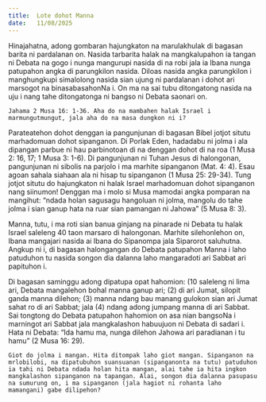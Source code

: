 ```yaml
---
title:  Lote dohot Manna
date:   11/08/2025
---
```


Hinajahatna, adong gombaran hajungkaton na marulakhulak di bagasan barita ni pardalanan on. Nasida tarbarita halak na mangkalupahon ia tangan ni Debata na gogo i nunga mangurupi nasida di na robi jala ia Ibana nunga patupahon angka di parungkilon nasida. Diloas nasida angka parungkilon i manghungkupi simalolong nasida sian ujung ni pardalanan i dohot ari marsogot na binasabasahonNa i. On ma na sai tubu ditongatong nasida na uju i nang tahe ditongatonga ni bangso ni Debata saonari on.

`Jahama 2 Musa 16: 1-36. Aha do na mambahen halak Israel i marmungutmungut, jala aha do na masa dungkon ni i?`

Parateatehon dohot denggan ia pangunjunan di bagasan Bibel jotjot situtu marhadomuan dohot sipanganon. Di Porlak Eden, hadadabu ni jolma i ala dipangan parbue ni hau parbinotoan di na denggan dohot di na roa (1 Musa 2: 16, 17; 1 Musa 3: 1-6). Di pangunjunan ni Tuhan Jesus di halongonan, pangunjunan ni sibolis na parjolo i ma marhite sipanganon (Mat. 4: 4). Esau agoan sahala siahaan ala ni hisap tu sipanganon (1 Musa 25: 29-34). Tung jotjot situtu do hajungkaton ni halak Israel marhadomuan dohot sipanganon nang siinumon! Denggan ma i molo si Musa mamodai angka pomparan na mangihut: “ndada holan sagusagu hangoluan ni jolma, mangolu do tahe jolma i sian ganup hata na ruar sian pamangan ni Jahowa” (5 Musa 8: 3).

Manna, tutu, i ma roti sian banua ginjang na pinarade ni Debata tu halak Israel saleleng 40 taon marsaro di halongonan. Marhite silehonlehon on, Ibana mangajari nasida ai Ibana do Sipanompa jala Siparorot saluhutna. Angkup ni i, di bagasan halongangan do Debata patupahon Manna i laho patuduhon tu nasida songon dia dalanna laho mangaradoti ari Sabbat ari papituhon i.

Di bagasan saminggu adong dipatupa opat hahomion: (10 saleleng ni lima ari, Debata mangalehon bohal manna ganup ari; (2) di ari Jumat, silopit ganda manna dilehon; (3) manna ndang bau manang gulokon sian ari Jumat sahat ro di ari Sabbat; jala (4) ndang adong jumpang manna di ari Sabbat. Sai tongtong do Debata patupahon hahomion on asa nian bangsoNa i marningot ari Sabbat jala mangkalashon habuujuon ni Debata di sadari i. Hata ni Debata: “Ida hamu ma, nunga dilehon Jahowa ari paradianan i tu hamu” (2 Musa 16: 29).

`Giot do jolma i mangan. Hita ditompak laho giot mangan. Sipanganon na mrlobilobi, na dipatubuhon suansuanan (sipanganonta na tutu) patuduhon ia tahi ni Debata ndada holan hita mangan, alai tahe ia hita ingkon mangkalashon sipanganon na tapangan. Alai, songon dia dalanna pasupasu na sumurung on, i ma sipanganon (jala hagiot ni rohanta laho mamangani) gabe dilipehon?`